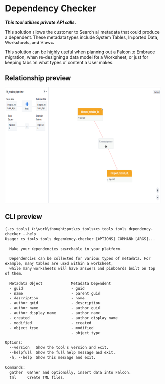 # Dependency Checker

***This tool utilizes private API calls.***

This solution allows the customer to Search all metadata that could produce a dependent.
These metadata types include System Tables, Imported Data, Worksheets, and Views.

This solution can be highly useful when planning out a Falcon to Embrace migration, when
re-designing a data model for a Worksheet, or just for keeping tabs on what types of
content a User makes.

## Relationship preview

<p align="center">
  <img src="./static/relationship.png" width="1000" height="375" alt="dependency-relationship">
</p>

## CLI preview

```console
(.cs_tools) C:\work\thoughtspot\cs_tools>cs_tools tools dependency-checker --help
Usage: cs_tools tools dependency-checker [OPTIONS] COMMAND [ARGS]...

  Make your dependencies searchable in your platform.

  Dependencies can be collected for various types of metadata. For example, many tables are used within a worksheet,
  while many worksheets will have answers and pinboards built on top of them.

  Metadata Object             Metadata Dependent
  - guid                      - guid
  - name                      - parent guid
  - description               - name
  - author guid               - description
  - author name               - author guid
  - author display name       - author name
  - created                   - author display name
  - modified                  - created
  - object type               - modified
                              - object type

Options:
  --version   Show the tool's version and exit.
  --helpfull  Show the full help message and exit.
  -h, --help  Show this message and exit.

Commands:
  gather  Gather and optionally, insert data into Falcon.
  tml     Create TML files.
```
